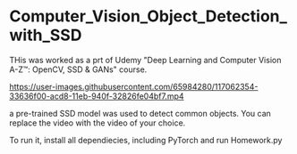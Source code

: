 # Computer_Vision_Object_Detection_with_SSD


THis was worked as a prt of Udemy "Deep Learning and Computer Vision A-Z™: OpenCV, SSD & GANs" course.


https://user-images.githubusercontent.com/65984280/117062354-33636f00-acd8-11eb-940f-32826fe04bf7.mp4

a pre-trained SSD model was used to detect common objects. You can replace the video with the video of your choice.

To run it, install all dependiecies, including PyTorch and run Homework.py

